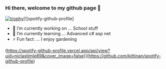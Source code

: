 ### Hi there, welcome to my github page 👋
[![trophy](https://github-profile-trophy.vercel.app/?username=ryo-ma&theme=onedark)](https://github.com/ryo-ma/github-profile-trophy)[![spotify-github-profile]
	
- 🔭 I’m currently working on ... School stuff
- 🌱 I’m currently learning ... Advanced c# asp net
- ⚡ Fun fact: ... I enjoy gardening

(https://spotify-github-profile.vercel.app/api/view?uid=niclastimle89&cover_image=false)](https://github.com/kittinan/spotify-github-profile)
